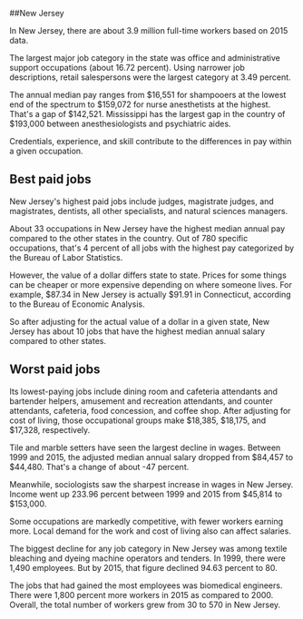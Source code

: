 

##New Jersey

In New Jersey, there are about 3.9 million full-time workers based on 2015 data.

The largest major job category in the state was <span class='occ_title_em'>office and administrative support occupations</span> (about 16.72 percent). Using narrower job descriptions, <span class='occ_title_em'>retail salespersons</span> were the largest category at 3.49 percent.
               
The annual median pay ranges from $16,551 for <span class='occ_title_em'>shampooers</span> at the lowest end of the spectrum to  $159,072 for <span class='occ_title_em'>nurse anesthetists</span> at the highest. That's a gap of $142,521. Mississippi has the largest gap in the country of $193,000 between <span class='occ_title_em'>anesthesiologists and psychiatric aides</span>.
          
Credentials, experience, and skill contribute to the differences in pay within a given occupation.

## Best paid jobs
New Jersey's highest paid jobs include <span class='occ_title_em'>judges, magistrate judges, and magistrates, dentists, all other specialists</span>, and <span class='occ_title_em'>natural sciences managers</span>.
               
About 33 occupations in New Jersey have the highest median annual pay compared to the other states in the country. Out of 780 specific occupations, that's 4 percent of all jobs with the highest pay categorized by the Bureau of Labor Statistics.
               
However, the value of a dollar differs state to state. Prices for some things can be cheaper or more expensive depending on where someone lives. For example, $87.34 in New Jersey is actually $91.91 in Connecticut, according to the Bureau of Economic Analysis.
               
So after adjusting for the actual value of a dollar in a given state, New Jersey has about 10 jobs that have the highest median annual salary compared to other states.
               
## Worst paid jobs

Its lowest-paying jobs include <span class='occ_title_em'>dining room and cafeteria attendants and bartender helpers</span>, <span class='occ_title_em'>amusement and recreation attendants</span>, and <span class='occ_title_em'>counter attendants, cafeteria, food concession, and coffee shop</span>. After adjusting for cost of living, those occupational groups make $18,385,  $18,175, and  $17,328, respectively.
               
<span class='occ_title_em'>Tile and marble setters</span> have seen the largest decline in wages. Between 1999 and 2015, the adjusted median annual salary dropped from $84,457 to $44,480. That's a change of about -47 percent.
               
Meanwhile, <span class='occ_title_em'>sociologists</span> saw the sharpest increase in wages in New Jersey. Income went up 233.96 percent between 1999 and 2015 from $45,814 to $153,000.

Some occupations are markedly competitive, with fewer workers earning more. Local demand for the work and cost of living also can affect salaries.

            
The biggest decline for any job category in New Jersey was among <span class='occ_title_em'>textile bleaching and dyeing machine operators and tenders</span>. In 1999, there were 1,490 employees. But by 2015, that figure declined 94.63 percent to 80. 
               
The jobs that had gained the most employees was biomedical engineers. There were 1,800 percent more workers in 2015 as compared to 2000. Overall, the total number of workers grew from 30 to 570 in New Jersey.
